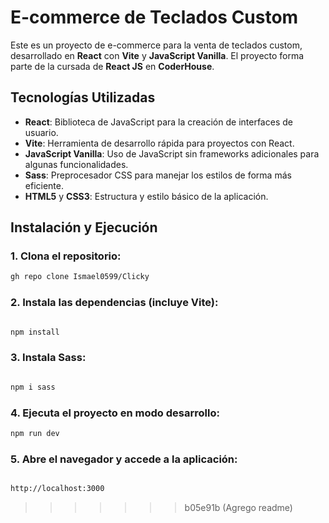 # E-commerce de Teclados Custom

Este es un proyecto de e-commerce para la venta de teclados custom, desarrollado en **React** con **Vite** y **JavaScript Vanilla**. El proyecto forma parte de la cursada de **React JS** en **CoderHouse**.

## Tecnologías Utilizadas

- **React**: Biblioteca de JavaScript para la creación de interfaces de usuario.
- **Vite**: Herramienta de desarrollo rápida para proyectos con React.
- **JavaScript Vanilla**: Uso de JavaScript sin frameworks adicionales para algunas funcionalidades.
- **Sass**: Preprocesador CSS para manejar los estilos de forma más eficiente.
- **HTML5** y **CSS3**: Estructura y estilo básico de la aplicación.

## Instalación y Ejecución

### 1. Clona el repositorio:

```bash
gh repo clone Ismael0599/Clicky
```
### 2. Instala las dependencias (incluye Vite):

```bash

npm install
```
### 3. Instala Sass:

```bash

npm i sass
```

### 4. Ejecuta el proyecto en modo desarrollo:

```bash
npm run dev

```
### 5. Abre el navegador y accede a la aplicación:
```bash

http://localhost:3000

```
>>>>>>> b05e91b (Agrego readme)
